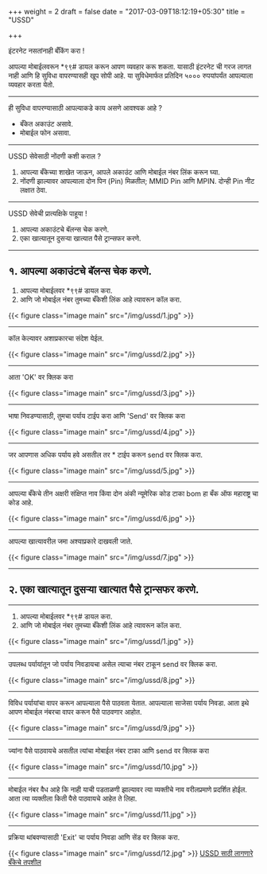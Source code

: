 +++
weight = 2
draft = false
date = "2017-03-09T18:12:19+05:30"
title = "USSD"

+++

इंटरनेट नसतांनाही बँकिंग करा !


आपल्या मोबाईलवरून *९९# डायल करून आपण व्यवहार करू शकता. 
यासाठी इंटरनेट ची गरज लागत नाही आणि हि सुविधा वापरण्यासही खूप सोपी आहे. 
या सुविधेमार्फत प्रतिदिन ५००० रुपयांपर्यंत आपल्याला व्यवहार करता येतो. 

---

ही सुविधा वापरण्यासाठी आपल्याकडे काय असणे आवश्यक आहे ?

- बँकेत अकाउंट असावे. 
- मोबाईल फोन असावा.  

---

USSD सेवेसाठी नोंदणी कशी कराल ?

1. आपल्या बँकेच्या शाखेत जाऊन, आपले अकाउंट आणि मोबाईल नंबर लिंक करून घ्या.
2. नोंदणी झाल्यावर आपल्याला दोन पिन (Pin) मिळतील; MMID Pin आणि MPIN. दोन्ही Pin नीट लक्षात ठेवा.

---

USSD सेवेची  प्रात्यक्षिके पाहूया !

1. आपल्या अकाउंटचे बॅलन्स चेक करणे. 
2. एका खात्यातून दुसऱ्या खात्यात पैसे ट्रान्सफर करणे. 

---

## १. आपल्या अकाउंटचे बॅलन्स चेक करणे. 

1) आपल्या मोबाईलवर *९९# डायल करा.
2) आणि जो मोबाईल नंबर तुमच्या बँकेशी लिंक आहे त्यावरून कॉल करा. 

{{< figure class="image main" src="/img/ussd/1.jpg" >}}

---

कॉल केल्यावर अशाप्रकारचा संदेश येईल.

{{< figure class="image main" src="/img/ussd/2.jpg" >}}

---

आता 'OK' वर क्लिक करा

{{< figure class="image main" src="/img/ussd/3.jpg" >}}

---

भाषा निवडण्यासाठी, तुमचा पर्याय टाईप करा आणि 'Send' वर क्लिक करा

{{< figure class="image main" src="/img/ussd/4.jpg" >}}

---

जर आपणास अधिक पर्याय हवे असतील तर * टाईप करून send वर क्लिक करा.

{{< figure class="image main" src="/img/ussd/5.jpg" >}}

---

आपल्या बँकेचे तीन अक्षरी संक्षिप्त नाव किंवा दोन अंकी न्यूमेरिक कोड टाका
bom हा बँक ऑफ महाराष्ट्र चा कोड आहे.


{{< figure class="image main" src="/img/ussd/6.jpg" >}}

---

आपल्या खात्यावरील जमा अश्याप्रकारे दाखवली जाते.

{{< figure class="image main" src="/img/ussd/7.jpg" >}}

---

## २. एका खात्यातून दुसऱ्या खात्यात पैसे ट्रान्सफर करणे. 

---

1. आपल्या मोबाईलवर *९९# डायल करा.
2. आणि जो मोबाईल नंबर तुमच्या बँकेशी लिंक आहे त्यावरून कॉल करा. 

{{< figure class="image main" src="/img/ussd/1.jpg" >}}

---

उपलब्ध पर्यायांतून जो पर्याय निवडायचा असेल त्याचा नंबर टाकून send वर क्लिक करा.

{{< figure class="image main" src="/img/ussd/8.jpg" >}}

---

विविध पर्यायांचा वापर करून आपल्याला पैसे पाठवता येतात. आपल्याला साजेसा पर्याय निवडा. आता इथे आपण मोबाईल नंबरचा वापर करून पैसे पाठवणार आहोत.

{{< figure class="image main" src="/img/ussd/9.jpg" >}}

---

ज्यांना पैसे पाठवायचे असतील त्यांचा मोबाईल नंबर टाका आणि send वर क्लिक करा

{{< figure class="image main" src="/img/ussd/10.jpg" >}}

---

मोबाईल नंबर वैध आहे कि नाही याची पडताळणी झाल्यावर त्या व्यक्तीचे नाव वरीलप्रमाणे प्रदर्शित होईल. आता त्या व्यक्तीला किती पैसे पाठवायचे आहेत ते लिहा.

{{< figure class="image main" src="/img/ussd/11.jpg" >}}

---

प्रक्रिया थांबवण्यासाठी 'Exit' चा पर्याय निवडा आणि सेंड वर क्लिक करा. 

{{< figure class="image main" src="/img/ussd/12.jpg" >}}
[USSD साठी लागणारे बँकेचे तपशील](    http://www.relakhs.com/wp-content/uploads/2016/09/NUUP-99-List-of-Banks-with-IFSC-and-Short-name.pdf )
